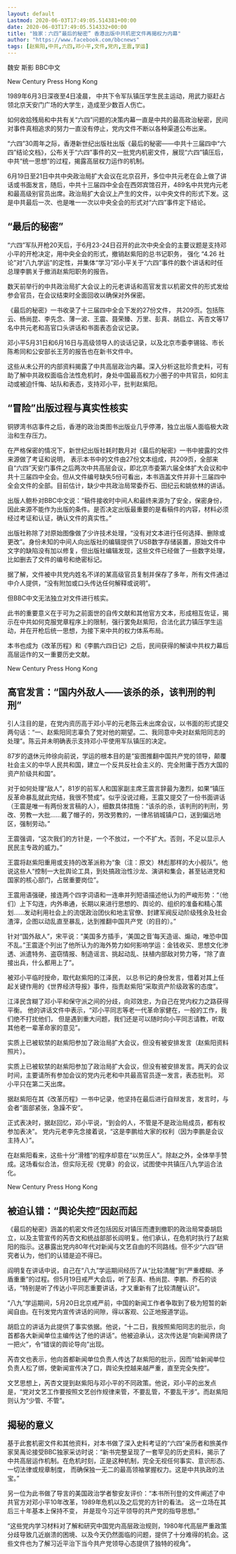 ```yaml
---
layout: default
Lastmod: 2020-06-03T17:49:05.514381+00:00
date: 2020-06-03T17:49:05.514332+00:00
title: "独家：六四“最后的秘密” 香港出版中共机密文件再揭权力内幕"
author: "https://www.facebook.com/bbcnews"
tags: [赵紫阳,中共,六四,邓小平,文件,党内,王震,学运]
---
```


魏安 斯影 BBC中文

New Century Press Hong Kong

1989年6月3日深夜至4日凌晨， 中共下令军队镇压学生民主运动，用武力驱赶占领北京天安门广场的大学生，造成至少数百人伤亡。

如何收拾残局和中共有关“六四”问题的决策内幕一直是中共的最高政治秘密，民间对事件真相追求的努力一直没有停止，党内文件不断以各种渠道公布出来。

“六四”30周年之际，香港新世纪出版社出版《最后的秘密——中共十三届四中“六四”结论文档》，公布关于“六四”事件的又一批党内机密文件，展现“六四”镇压后，中共“统一思想”的过程，揭露高层权力运作的机制。

6月19日至21日中共中央政治局扩大会议在北京召开，多位中共元老在会上做了讲话或书面发言，随后，中共十三届四中全会在西郊宾馆召开，489名中共党内元老和最高级别官员出席。政治局扩大会议上产生的文件，以中央文件的形式下发。这是中共最后一次、也是唯一一次以中央全会的形式对“六四”事件定下结论。

“最后的秘密”
-------

“六四”军队开枪20天后，于6月23-24日召开的此次中央全会的主要议题是支持邓小平的开枪决定，用中央全会的形式，撤销赵紫阳的总书记职务， 强化 “4.26 社论”对“八九学运”的定性，并集体“学习”邓小平关于“六四”事件的数个讲话和时任总理李鹏关于撤消赵紫阳职务的报告。

数天前举行的中共政治局扩大会议上的元老讲话和高官发言以机密文件的形式发给参会官员，在会议结束时全面回收以确保对外保密。

《最后的秘密》一书收录了十三届四中全会下发的27份文件， 共209页。包括陈云、杨尚昆、李先念、薄一波、王震、聂荣臻、万里、彭真、胡启立、芮杏文等17名中共元老和高官口头讲话和书面表态会议记录。

邓小平5月31日和6月16日与高级领导人的谈话记录，以及北京市委李锡铭、市长陈希同和公安部长王芳的报告也在新书文件中。

这些从未公开的内部资料揭露了中共高层政治内幕。深入分析这批珍贵史料，可有助了解中共政权面临合法性危机时，身处中国最高权力小圈子的中共官员，如何主动或被迫忏悔、站队和表态，支持邓小平，批判赵紫阳。

“冒险”出版过程与真实性核实
--------------

铜锣湾书店事件之后，香港的政治类图书出版业几乎停滞，独立出版人面临极大政治和生存压力。

在严格保密的情况下，新世纪出版社耗时数月对《最后的秘密》一书中披露的文件来源做了考证和说明， 表示本书中的文件由27份文本组成，共209页，全部来自“六四”天安门事件之后两次中共高层会议，即北京市委第六届全体扩大会议和中共十三届四中全会。但从文件编号缺失5份可看出，本书涵盖文件并非十三届四中全会文件的全部。目前估计，缺少中共政治局常委乔石、田纪云和姚依林的讲话。

出版人鲍朴对BBC中文说：“稿件接收时中间人和最终来源为了安全，保密身份，因此来源不能作为出版的条件。是否决定出版最重要的是看稿件的内容，材料必须经过考证和认证，确认文件的真实性。”

出版社称除了对原始图像做了少许技术处理，“没有对文本进行任何选择、删除或更改”。身份未知的中间人向出版社的编辑提供了USB数字存储装置，原始文件中文字的缺陷没有加以修复，但出版社编辑发现，这些文件已经做了一些数字处理，比如删去了文件的编号和绝密标记。

据了解，文件被中共党内姓名不详的某高级官员复制并保存了多年，所有文件通过中介人提供，“没有附加或口头传达任何解释或说明”。

但BBC中文无法独立对文件进行核实。

此书的重要意义在于可为之前面世的自传文献和其他官方文本，形成相互佐证，揭示在中共如何克服党章程序上的限制，强行罢免赵紫阳，合法化武力镇压学生运动，并在开枪后统一思想，为接下来中共的权力体系布局。

本书也成为《改革历程》和《李鹏六四日记》之后，民间获得的解读中共权力幕后高层运作的又一重要历史文献。

New Century Press Hong Kong

高官发言：“国内外敌人——该杀的杀，该判刑的判刑”
-------------------------

引人注目的是，在党内资历高于邓小平的元老陈云未出席会议，以书面的形式提交两句话：“一、赵紫阳同志辜负了党对他的期望。二、我同意中央对赵紫阳同志的处理”。陈云并未明确表示支持邓小平使用军队镇压的决定。

87岁的退休元帅徐向前说，学运的根本目的是“妄图推翻中国共产党的领导，颠覆社会主义的中华人民共和国，建立一个反共反社会主义的、完全附庸于西方大国的资产阶级共和国”。

对于如何处理“敌人”，81岁的前军人和国家副主席王震言辞最为激烈，如果“镇压反革命暴乱就此完结，我很不赞成”。似乎没说过瘾，王震又提交了一份书面讲话（王震是唯一有两份发言稿的人），细数具体措施：“该杀的杀，该判刑的判刑，劳改、劳教一大批……戴了帽子的，劳改劳教的，一律吊销城镇户口，送到偏远地区，强制劳动。”

王震强调，“这次我们的方针是，一个不放过，一个不扩大。否则，不足以显示人民民主专政的威力。”

王震将赵紫阳重用或支持的改革派称为“象（注：原文）林彪那样的大小舰队”。他说这些人“控制一大批舆论工具，到处搞政治性沙龙、演讲和集会，甚至钻进党和国家的核心部门，占居重要岗位”。

王震用语强硬，接连两个四字词语和一连串并列短语描述他认为的严峻形势：“（他们）上下勾连，内外串通，长期以来进行思想的、舆论的、组织的准备和精心策划……发动利用社会上的流氓政治团伙和地主官僚、封建军阀反动阶级残余及社会渣滓，企图以动乱直至暴乱，达到推翻中国共产党（的目的）。”

针对“国外敌人”，宋平说：“美国多方插手，‘美国之音’每天造谣、煽动，唯恐中国不乱。”王震逐个列出了他所认为的海外势力如何影响学运：金钱收买、思想文化渗透、派遣特务、盗窃情报、制造谣言、挑起动乱、扶植内部敌对势力等，“除了直接出兵，什么都用上了”。

被邓小平临时授命，取代赵紫阳的江泽民， 以总书记的身份发言，借着对其上任起关键作用的《世界经济导报》事件，指责赵紫阳“采取资产阶级政客的态度”。

江泽民含糊了邓小平和保守派之间的分歧，向邓效忠，为自己在党内权力之路获得平衡。 他的讲话文件中表示，“邓小平同志等老一代革命家健在，一般的工作，我们绝不打扰他们， 但是遇到重大问题，我们还是可以随时向小平同志请教，听取其他老一辈革命家的意见”。

实质上已被软禁的赵紫阳参加了政治局扩大会议，但没有被安排发言（赵紫阳资料照片）。

实质上已被软禁的赵紫阳参加了政治局扩大会议，但没有被安排发言。两天的会议时间，主要请所有参加会议的党内元老和中共最高官员逐一发言，表态批判。 邓小平只在第二天出席。

据赵紫阳在其《改革历程》一书中记录，他坚持在最后进行自辩发言，发言时，与会者“面部紧张，急躁不安”。

正式表决时，据赵回忆，邓小平说，“到会的人，不管是不是政治局成员，都有权参加表决”。 党内元老李先念接着说，“这是李鹏给大家的权利（因为李鹏是会议主持人）”。

在赵紫阳看来，这些十分“滑稽”的程序却意在“以势压人”。除赵之外，全体举手赞成。这场看似合法，但实际无视《党章》的会议，试图使中共镇压八九学运合法化。

New Century Press Hong Kong

被迫认错：“舆论失控”因赵而起
---------------

《最后的秘密》涵盖的机密文件还包括因反对镇压而遭到撤职的政治局常委胡启立，以及主管宣传的芮杏文和统战部部长阎明复。他们承认，在危机时执行了赵紫阳的指示。这暴露出党内80年代对新闻与文艺自由的不同路线。但不少“六四”研究者认为，他们的认错是迫不得已。

阎明复在讲话中说，自己在“八九”学运期间经历了从“比较清醒”到“严重模糊、矛盾重重”的过程。但5月19日戒严大会后，听了彭真、杨尚昆、李鹏、乔石的谈话，“特别是听了传达小平同志重要讲话，才又重新有了比较清醒认识”。

“八九”学运期间，5月20日北京戒严前，中国的新闻工作者争取到了极为短暂的新闻自由。在刊发党内宣传讲话的间隙，得以客观、公正地报道学运。

胡启立的讲话为此提供了事实依据。他说，“十二日，我按照紫阳同志的批示，向首都各大新闻单位主编传达了他的讲话”。他被迫承认，这次传达是“向新闻界烧了一把火”，令“错误的舆论导向”出现。

芮杏文也表示，他向首都新闻单位负责人传达了赵紫阳的批示，因而“给新闻单位负责人松了绑，使新闻宣传决了口，舆论失控越来越严重，直至完全失控”。

文艺思想上，芮杏文提到赵紫阳与邓小平的不同政策。他说，邓小平的出发点是，“党对文艺工作要按照文艺创作规律来管，不要乱管，不要乱干涉”。而赵紫阳则认为“少管、不管”。

揭秘的意义
-----

基于此套机密文件和其他资料，对本书做了深入史料考证的“六四”亲历者和旅美作家吴禹论接受BBC独家采访时说：“新书完整呈现了一套罕见的历史资料，揭示了中共高层运作机制。在危机时刻，正是这种机制，完全无视任何事实、意识形态、一切法律或规章制度， 而确保独一无二的最高领袖掌握权力。这是中共执政的法宝。”

另一位为此书做了导言的美国政治学者黎安友评价：“本书所刊登的文件阐述了中共官方对邓小平10年改革，1989年危机以及之后党的方针的看法。 这一立场在其后三十年基本上保持不变， 并是现今习近平领导的共产党的指导思想。”

“这些党内学习材料对了解和研究中国党内高层政治规则，1980年代高层严重政策分歧导致几近崩溃的困境、以及今天仍然面临的问题，提供了十分难得的机会。这些文件也为了解习近平治下当今共产党领导心态提供了独特的视角”。

